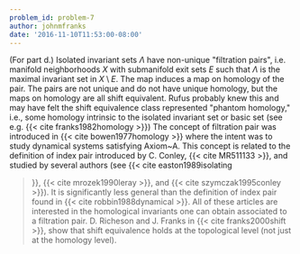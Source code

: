 ```yaml
---
problem_id: problem-7
author: johnmfranks
date: '2016-11-10T11:53:00-08:00'
---
```

(For part d.) Isolated invariant sets $\Lambda$ have non-unique "filtration
pairs", i.e. manifold neighborhoods $X$ with submanifold exit sets $E$ such
that $\Lambda$ is the maximal invariant set in $X \setminus E$. The map
induces a map on homology of the pair. The pairs are not unique and do not
have unique homology, but the maps on homology are all shift equivalent. Rufus
probably knew this and may have felt the shift equivalence class represented
"phantom homology," i.e., some homology intrinsic to the isolated invariant
set or basic set (see e.g. {{< cite franks1982homology >}}) The concept of
filtration pair was introduced in {{< cite bowen1977homology >}} where the
intent was to study dynamical systems satisfying Axiom~A. This concept is
related to the definition of index pair introduced by C. Conley, {{< cite
MR511133 >}}, and studied by several authors (see {{< cite easton1989isolating
>}}, {{< cite mrozek1990leray >}}, and {{< cite szymczak1995conley >}}). It is
significantly less general than the definition of index pair found in {{< cite
robbin1988dynamical >}}. All of these articles are interested in the
homological invariants one can obtain associated to a filtration pair. D.
Richeson and J. Franks in {{< cite franks2000shift >}}, show that shift
equivalence holds at the topological level (not just at the homology level).

